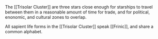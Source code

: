 The [[Trisolar Cluster]] are three stars close enough for starships to travel between them in a reasonable amount of time for trade, and for political, enonomic, and cultural zones to overlap.

All sapient life forms in the [[Trisolar Cluster]] speak [[Frinic]], and share a common alphabet.
